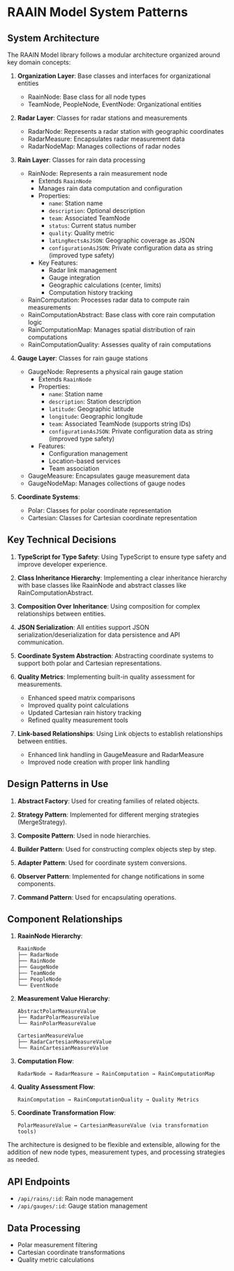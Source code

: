 # RAAIN Model System Patterns

## System Architecture
The RAAIN Model library follows a modular architecture organized around key domain concepts:

1. **Organization Layer**: Base classes and interfaces for organizational entities
   - RaainNode: Base class for all node types
   - TeamNode, PeopleNode, EventNode: Organizational entities

2. **Radar Layer**: Classes for radar stations and measurements
   - RadarNode: Represents a radar station with geographic coordinates
   - RadarMeasure: Encapsulates radar measurement data
   - RadarNodeMap: Manages collections of radar nodes

3. **Rain Layer**: Classes for rain data processing
   - RainNode: Represents a rain measurement node
     - Extends `RaainNode`
     - Manages rain data computation and configuration
     - Properties:
       - `name`: Station name
       - `description`: Optional description
       - `team`: Associated TeamNode
       - `status`: Current status number
       - `quality`: Quality metric
       - `latLngRectsAsJSON`: Geographic coverage as JSON
       - `configurationAsJSON`: Private configuration data as string (improved type safety)
     - Key Features:
       - Radar link management
       - Gauge integration
       - Geographic calculations (center, limits)
       - Computation history tracking
   - RainComputation: Processes radar data to compute rain measurements
   - RainComputationAbstract: Base class with core rain computation logic
   - RainComputationMap: Manages spatial distribution of rain computations
   - RainComputationQuality: Assesses quality of rain computations

4. **Gauge Layer**: Classes for rain gauge stations
   - GaugeNode: Represents a physical rain gauge station
     - Extends `RaainNode`
     - Properties:
       - `name`: Station name
       - `description`: Station description
       - `latitude`: Geographic latitude
       - `longitude`: Geographic longitude
       - `team`: Associated TeamNode (supports string IDs)
       - `configurationAsJSON`: Private configuration data as string (improved type safety)
     - Features:
       - Configuration management
       - Location-based services
       - Team association
   - GaugeMeasure: Encapsulates gauge measurement data
   - GaugeNodeMap: Manages collections of gauge nodes

5. **Coordinate Systems**:
   - Polar: Classes for polar coordinate representation
   - Cartesian: Classes for Cartesian coordinate representation

## Key Technical Decisions

1. **TypeScript for Type Safety**: Using TypeScript to ensure type safety and improve developer experience.

2. **Class Inheritance Hierarchy**: Implementing a clear inheritance hierarchy with base classes like RaainNode and abstract classes like RainComputationAbstract.

3. **Composition Over Inheritance**: Using composition for complex relationships between entities.

4. **JSON Serialization**: All entities support JSON serialization/deserialization for data persistence and API communication.

5. **Coordinate System Abstraction**: Abstracting coordinate systems to support both polar and Cartesian representations.

6. **Quality Metrics**: Implementing built-in quality assessment for measurements.
   - Enhanced speed matrix comparisons
   - Improved quality point calculations
   - Updated Cartesian rain history tracking
   - Refined quality measurement tools

7. **Link-based Relationships**: Using Link objects to establish relationships between entities.
   - Enhanced link handling in GaugeMeasure and RadarMeasure
   - Improved node creation with proper link handling

## Design Patterns in Use

1. **Abstract Factory**: Used for creating families of related objects.

2. **Strategy Pattern**: Implemented for different merging strategies (MergeStrategy).

3. **Composite Pattern**: Used in node hierarchies.

4. **Builder Pattern**: Used for constructing complex objects step by step.

5. **Adapter Pattern**: Used for coordinate system conversions.

6. **Observer Pattern**: Implemented for change notifications in some components.

7. **Command Pattern**: Used for encapsulating operations.

## Component Relationships

1. **RaainNode Hierarchy**:
   ```
   RaainNode
   ├── RadarNode
   ├── RainNode
   ├── GaugeNode
   ├── TeamNode
   ├── PeopleNode
   └── EventNode
   ```

2. **Measurement Value Hierarchy**:
   ```
   AbstractPolarMeasureValue
   ├── RadarPolarMeasureValue
   └── RainPolarMeasureValue

   CartesianMeasureValue
   ├── RadarCartesianMeasureValue
   └── RainCartesianMeasureValue
   ```

3. **Computation Flow**:
   ```
   RadarNode → RadarMeasure → RainComputation → RainComputationMap
   ```

4. **Quality Assessment Flow**:
   ```
   RainComputation → RainComputationQuality → Quality Metrics
   ```

5. **Coordinate Transformation Flow**:
   ```
   PolarMeasureValue ↔ CartesianMeasureValue (via transformation tools)
   ```

The architecture is designed to be flexible and extensible, allowing for the addition of new node types, measurement types, and processing strategies as needed.

## API Endpoints
- `/api/rains/:id`: Rain node management
- `/api/gauges/:id`: Gauge station management

## Data Processing
- Polar measurement filtering
- Cartesian coordinate transformations
- Quality metric calculations
